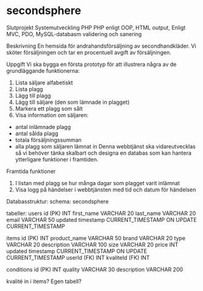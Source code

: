# secondsphere
Slutprojekt Systemutveckling PHP
PHP enligt OOP, HTML output, Enligt MVC, PDO, MySQL-databasm validering och sanering

Beskrivning
En hemsida för andrahandsförsäljning av secondhandkläder. Vi sköter försäljningen och tar en procentuell avgift av försäljningen.

Uppgift
Vi ska bygga en första prototyp för att illustrera några av de grundläggande funktionerna:
1. Lista säljare alfabetiskt
2. Lista plagg
3. Lägg till plagg
4. Lägg till säljare (den som lämnade in plagget)
5. Markera ett plagg som sålt
6. Visa information om säljaren:
- antal inlämnade plagg
- antal sålda plagg
- totala försäljningssumman
- alla plagg som säljaren lämnat in
Denna webbtjänst ska vidareutvecklas så vi behöver tänka skalbart och designa en databas som kan hantera ytterligare funktioner i framtiden.

Framtida funktioner
1. I listan med plagg se hur många dagar som plagget varit inlämnat
2. Visa logg på händelser i webbtjänsten med tid och datum för händelsen

Databasstruktur:
schema: secondsphere

tabeller:
users
id (PK) INT
first_name VARCHAR 20
last_name VARCHAR 20
email VARCHAR 50
updated timestamp CURRENT_TIMESTAMP	ON UPDATE CURRENT_TIMESTAMP

items
id (PK) INT
product_name VARCHAR 50
brand VARCHAR 20
type VARCHAR 20
description VARCHAR 100
size VARCHAR 20
price INT
updated timestamp CURRENT_TIMESTAMP ON UPDATE CURRENT_TIMESTAMP
userId (FK) INT
kvaliteId (FK) INT

conditions
id (PK) INT
quality VARCHAR 30
description VARCHAR 200

kvalité in i items? Egen tabell?